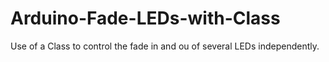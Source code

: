# Arduino-Fade-LEDs-with-Class
Use of a Class to control the fade in and ou of several LEDs independently.
